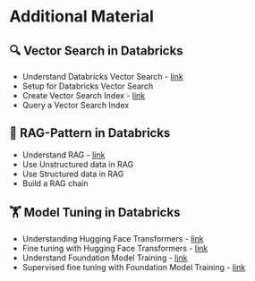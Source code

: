 # Additional Material

## 🔍 Vector Search in Databricks
		
- Understand Databricks Vector Search - [link](https://docs.databricks.com/en/generative-ai/vector-search.html)
- Setup for Databricks Vector Search
- Create Vector Search Index - [link](https://docs.databricks.com/en/generative-ai/create-query-vector-search.html)
- Query a Vector Search Index 

## 🧩 RAG-Pattern in Databricks		

- Understand RAG - [link](https://docs.databricks.com/en/generative-ai/retrieval-augmented-generation.html)
- Use Unstructured data in RAG
- Use Structured data in RAG
- Build a RAG chain

## 🏋️ Model Tuning in Databricks		

- Understanding Hugging Face Transformers - [link](https://docs.databricks.com/en/machine-learning/train-model/huggingface/index.html)
- Fine tuning with Hugging Face Transformers - [link](https://docs.databricks.com/en/machine-learning/train-model/huggingface/fine-tune-model.html)
- Understand Foundation Model Training - [link](https://docs.databricks.com/en/large-language-models/foundation-model-training/index.html)
- Supervised fine tuning with Foundation Model Training - [link](https://docs.databricks.com/en/large-language-models/foundation-model-training/fine-tune-run-tutorial.html)
